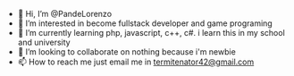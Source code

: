 - 👋 Hi, I’m @PandeLorenzo
- 👀 I’m interested in become fullstack developer and game programing
- 🌱 I’m currently learning php, javascript, c++, c#. i learn this in my school and university
- 💞️ I’m looking to collaborate on nothing because i'm newbie
- 📫 How to reach me just email me in termitenator42@gmail.com

<!---
Termitenator/Termitenator is a ✨ special ✨ repository because its `README.md` (this file) appears on your GitHub profile.
You can click the Preview link to take a look at your changes.
--->
